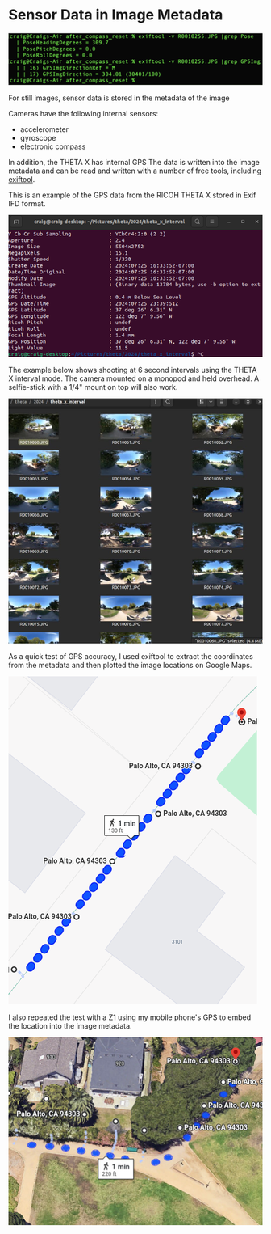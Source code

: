 # Sensor Data in Image Metadata

![sensor metadata](images/sensor_image/sensor_metadata.png)

For still images, sensor data is stored in the metadata of the image

Cameras have the following internal sensors:

* accelerometer
* gyroscope
* electronic compass

In addition, the THETA X has internal GPS
The data is written into the image metadata and can be read and written with a number of free tools, including [exiftool](https://exiftool.org/).

This is an example of the GPS data from the RICOH THETA X
stored in Exif IFD format.

![image GPS metadata](images/sensor_image/image_gps_metadata.png)

The example below shows shooting at 6 second intervals using
the THETA X interval mode. The camera mounted on a monopod
and held overhead.  A selfie-stick with a 1/4" mount on top will
also work.

![interval sequence](images/sensor_image/interval_sequence.jpeg)

As a quick test of GPS accuracy, I used exiftool to extract
the coordinates from the metadata and then plotted the image
locations on Google Maps.

![google maps](images/sensor_image/google_maps.png)

I also repeated the test with a Z1 using my mobile phone's GPS
to embed the location into the image metadata.

![Z1 maps](images/sensor_image/interval_maps_z1.jpeg)